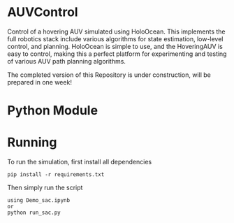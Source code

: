 # AUVControl
Control of a hovering AUV simulated using HoloOcean. This implements the full robotics stack 
include various algorithms for state estimation, low-level control, and planning. HoloOcean is simple
to use, and the HoveringAUV is easy to control, making this a perfect platform for experimenting and 
testing of various AUV path planning algorithms.

The completed version of this Repository is under construction, will be prepared in one week!
# Python Module


# Running

To run the simulation, first install all dependencies
```
pip install -r requirements.txt
```

Then simply run the script
```
using Demo_sac.ipynb
or
python run_sac.py
```
